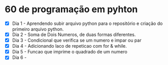# 60 de programação em pyhton

- [x] Dia 1 - Aprendendo subir arquivo python para o repositório e criação do primeiro arquivo python.
- [x] Dia 2 - Soma de Dois Numeros, de duas formas diferentes.
- [x] Dia 3 - Condicional que verifica se um numero e impar ou par
- [x] Dia 4 - Adicionando laco de repeticao com for & while.
- [x] Dia 5 - Funcao que imprime o quadrado de um numero
- [x] Dia 6 - 